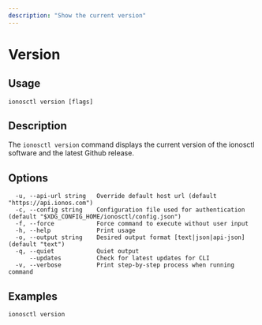 ```yaml
---
description: "Show the current version"
---
```


# Version

## Usage

```text
ionosctl version [flags]
```

## Description

The `ionosctl version` command displays the current version of the ionosctl software and the latest Github release.

## Options

```text
  -u, --api-url string   Override default host url (default "https://api.ionos.com")
  -c, --config string    Configuration file used for authentication (default "$XDG_CONFIG_HOME/ionosctl/config.json")
  -f, --force            Force command to execute without user input
  -h, --help             Print usage
  -o, --output string    Desired output format [text|json|api-json] (default "text")
  -q, --quiet            Quiet output
      --updates          Check for latest updates for CLI
  -v, --verbose          Print step-by-step process when running command
```

## Examples

```text
ionosctl version
```

